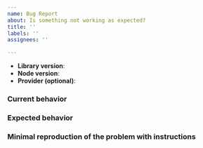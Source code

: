 ```yaml
---
name: Bug Report
about: Is something not working as expected?
title: ''
labels: ''
assignees: ''

---
```


<!--
Thank you for reporting a possible bug in Geocoder.

Please fill in as much of the template below as you can.

Version: output of `npm view @goparrot/geocoder version`
Platform: output of `node -v`

If possible, please provide code that demonstrates the problem, keeping it as
simple and free of external dependencies as you can.
-->

*   **Library version**:
*   **Node version**:
*   **Provider (optional)**:

### Current behavior

<!-- Describe how the issue manifests. -->

### Expected behavior

<!-- Describe what the desired behavior would be. -->

### Minimal reproduction of the problem with instructions

<!-- Please share a repo, a gist, or step-by-step instructions. -->

<!-- Please provide more details below this comment. -->
